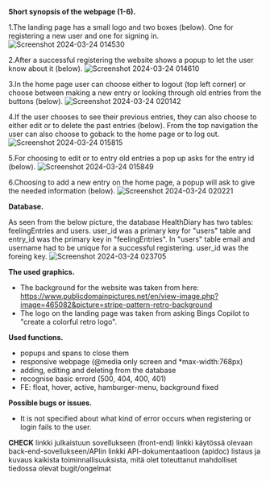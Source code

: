 **Short synopsis of the webpage (1-6).**

  1.The landing page has a small logo and two boxes (below). One for registering a new user and one for signing in.
  ![Screenshot 2024-03-24 014530](https://github.com/TiiVii/vite/assets/111729213/7d4ea401-2c8c-444f-af68-746f3b250655)
  
  2.After a successful registering the website shows a popup to let the user know about it (below).
  ![Screenshot 2024-03-24 014610](https://github.com/TiiVii/vite/assets/111729213/43d3d4dd-98c3-45b1-a86e-40491523cd45)
  
  3.In the home page user can choose either to logout (top left corner) or 
  choose between making a new entry or looking through old entries from the buttons (below).
  ![Screenshot 2024-03-24 020142](https://github.com/TiiVii/vite/assets/111729213/09e50876-d8f4-4917-a20d-547fb0bea350)
  
  4.If the user chooses to see their previous entries, they can also choose to either edit or to delete the past entries (below). 
  From the top navigation the user can also choose to goback to the home page or to log out.
  ![Screenshot 2024-03-24 015815](https://github.com/TiiVii/vite/assets/111729213/e949da0c-71f4-4007-829d-956f9e42eb85)
  
  5.For choosing to edit or to entry old entries a pop up asks for the entry id (below).
  ![Screenshot 2024-03-24 015849](https://github.com/TiiVii/vite/assets/111729213/e1162db7-633d-423e-abc0-0f90fa60978b)
  
  6.Choosing to add a new entry on the home page, a popup will ask to give the needed information (below).
  ![Screenshot 2024-03-24 020221](https://github.com/TiiVii/vite/assets/111729213/833d1285-152c-440d-8060-91f970aa405e)

**Database.**

  As seen from the below picture, the database HealthDiary has two tables: feelingEntries and users. 
  user_id was a primary key for "users" table and entry_id was the primary key in "feelingEntries". 
  In "users" table email and username had to be unique for a successful registering. user_id was the foreing key.
  ![Screenshot 2024-03-24 023705](https://github.com/TiiVii/vite/assets/111729213/4ecf5da1-ca1e-42ea-8dbf-494d775bdc23)

**The used graphics.**
  - The background for the website was taken from here: 
    https://www.publicdomainpictures.net/en/view-image.php?image=465082&picture=stripe-pattern-retro-background
  - The logo on the landing page was taken from asking Bings Copilot to "create a colorful retro logo".

**Used functions.**
  - popups and spans to close them
  - responsive webpage (@media only screen and *max-width:768px)
  - adding, editing and deleting from the database
  - recognise basic errord (500, 404, 400, 401)
  - FE: float, hover, active, hamburger-menu, background fixed

**Possible bugs or issues.**
  - It is not specified about what kind of error occurs when registering or login fails to the user.

**CHECK**
linkki julkaistuun sovellukseen (front-end)
linkki käytössä olevaan back-end-sovellukseen/APIin
linkki API-dokumentaatioon (apidoc)
listaus ja kuvaus kaikista toiminnallisuuksista, mitä olet toteuttanut
mahdolliset tiedossa olevat bugit/ongelmat
